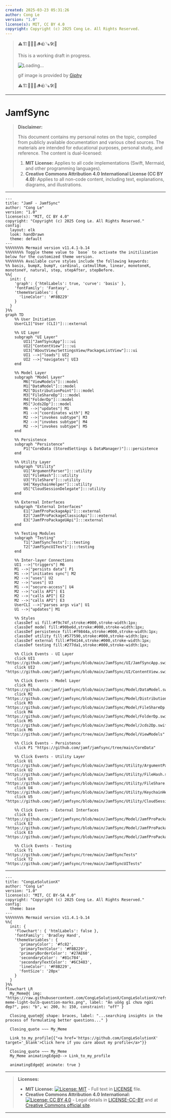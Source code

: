 ```yaml
---
created: 2025-03-23 05:31:26
author: Cong Le
version: "1.0"
license(s): MIT, CC BY 4.0
copyright: Copyright (c) 2025 Cong Le. All Rights Reserved.
---
```



> ⚠️🏗️🚧🦺🧱🪵🪨🪚🛠️👷
> 
> This is a working draft in progress.
> 
> ![Loading...](https://media0.giphy.com/media/v1.Y2lkPTc5MGI3NjExdXp3dTJrNjExdTd5c3JwdzlsZmo0ZmJqbjJhanN1d2JnMnBmNWN3ayZlcD12MV9pbnRlcm5hbF9naWZfYnlfaWQmY3Q9Zw/52qtwCtj9OLTi/giphy.gif)
> 
> gif image is provided by [Giphy](https://giphy.com)
> 
> ⚠️🏗️🚧🦺🧱🪵🪨🪚🛠️👷

----


# JamfSync
> **Disclaimer:**
>
> This document contains my personal notes on the topic,
> compiled from publicly available documentation and various cited sources.
> The materials are intended for educational purposes, personal study, and reference.
> The content is dual-licensed:
> 1. **MIT License:** Applies to all code implementations (Swift, Mermaid, and other programming languages).
> 2. **Creative Commons Attribution 4.0 International License (CC BY 4.0):** Applies to all non-code content, including text, explanations, diagrams, and illustrations.
---



```mermaid
---
title: "JamF - JamfSync"
author: "Cong Le"
version: "1.0"
license(s): "MIT, CC BY 4.0"
copyright: "Copyright (c) 2025 Cong Le. All Rights Reserved."
config:
  layout: elk
  look: handDrawn
  theme: default
---
%%%%%%%% Mermaid version v11.4.1-b.14
%%%%%%%% Toggle theme value to `base` to activate the initilization below for the customized theme version.
%%%%%%%% Available curve styles include the following keywords:
%% basis, bumpX, bumpY, cardinal, catmullRom, linear, monotoneX, monotoneY, natural, step, stepAfter, stepBefore.
%%{
  init: {
    'graph': {'htmlLabels': true, 'curve': 'basis' },
    'fontFamily': 'Fantasy',
    'themeVariables': {
      'lineColor': '#F8B229'
    }
  }
}%%
graph TD
    %% User Initiation
    UserCLI["User (CLI)"]:::external

    %% UI Layer
    subgraph "UI Layer"
        UI1["JamfSyncApp"]:::ui
        UI2["ContentView"]:::ui
        UI3["AboutView/SettingsView/PackageListView"]:::ui
        UI1 -->|"loads"| UI2
        UI2 -->|"navigates"| UI3
    end

    %% Model Layer
    subgraph "Model Layer"
        M6["ViewModels"]:::model
        M1["DataModel"]:::model
        M2["DistributionPoint"]:::model
        M3["FileShareDp"]:::model
        M4["FolderDp"]:::model
        M5["Jcds2Dp"]:::model
        M6 -->|"updates"| M1
        M1 -->|"coordinates with"| M2
        M2 -->|"invokes subtype"| M3
        M2 -->|"invokes subtype"| M4
        M2 -->|"invokes subtype"| M5
    end

    %% Persistence
    subgraph "Persistence"
        P1["CoreData (StoredSettings & DataManager)"]:::persistence
    end

    %% Utility Layer
    subgraph "Utility"
        U1["ArgumentParser"]:::utility
        U2["FileHash"]:::utility
        U3["FileShare"]:::utility
        U4["KeychainHelper"]:::utility
        U5["CloudSessionDelegate"]:::utility
    end

    %% External Interfaces
    subgraph "External Interfaces"
        E1["JamfProPackageApi"]:::external
        E2["JamfProPackageClassicApi"]:::external
        E3["JamfProPackageUApi"]:::external
    end

    %% Testing Modules
    subgraph "Testing"
        T1["JamfSyncTests"]:::testing
        T2["JamfSyncUITests"]:::testing
    end

    %% Inter-layer Connections
    UI1 -->|"triggers"| M6
    M1 -->|"persists data"| P1
    M1 -->|"initiates sync"| M2
    M2 -->|"uses"| U2
    M2 -->|"uses"| U3
    M1 -->|"secure-access"| U4
    M2 -->|"calls API"| E1
    M2 -->|"calls API"| E2
    M2 -->|"calls API"| E3
    UserCLI -->|"parses args via"| U1
    U1 -->|"updates"| M1

    %% Styles
    classDef ui fill:#f9c74f,stroke:#000,stroke-width:1px;
    classDef model fill:#90be6d,stroke:#000,stroke-width:1px;
    classDef persistence fill:#f9844a,stroke:#000,stroke-width:1px;
    classDef utility fill:#577590,stroke:#000,stroke-width:1px;
    classDef external fill:#f94144,stroke:#000,stroke-width:1px;
    classDef testing fill:#277da1,stroke:#000,stroke-width:1px;

    %% Click Events - UI Layer
    click UI1 "https://github.com/jamf/jamfsync/blob/main/JamfSync/UI/JamfSyncApp.swift"
    click UI2 "https://github.com/jamf/jamfsync/blob/main/JamfSync/UI/ContentView.swift"

    %% Click Events - Model Layer
    click M1 "https://github.com/jamf/jamfsync/blob/main/JamfSync/Model/DataModel.swift"
    click M2 "https://github.com/jamf/jamfsync/blob/main/JamfSync/Model/DistributionPoint.swift"
    click M3 "https://github.com/jamf/jamfsync/blob/main/JamfSync/Model/FileShareDp.swift"
    click M4 "https://github.com/jamf/jamfsync/blob/main/JamfSync/Model/FolderDp.swift"
    click M5 "https://github.com/jamf/jamfsync/blob/main/JamfSync/Model/Jcds2Dp.swift"
    click M6 "https://github.com/jamf/jamfsync/tree/main/JamfSync/Model/ViewModels"

    %% Click Events - Persistence
    click P1 "https://github.com/jamf/jamfsync/tree/main/CoreData"

    %% Click Events - Utility Layer
    click U1 "https://github.com/jamf/jamfsync/blob/main/JamfSync/Utility/ArgumentParser.swift"
    click U2 "https://github.com/jamf/jamfsync/blob/main/JamfSync/Utility/FileHash.swift"
    click U3 "https://github.com/jamf/jamfsync/blob/main/JamfSync/Utility/FileShare.swift"
    click U4 "https://github.com/jamf/jamfsync/blob/main/JamfSync/Utility/KeychainHelper.swift"
    click U5 "https://github.com/jamf/jamfsync/blob/main/JamfSync/Utility/CloudSessionDelegate.swift"

    %% Click Events - External Interfaces
    click E1 "https://github.com/jamf/jamfsync/blob/main/JamfSync/Model/JamfProPackageApi.swift"
    click E2 "https://github.com/jamf/jamfsync/blob/main/JamfSync/Model/JamfProPackageClassicApi.swift"
    click E3 "https://github.com/jamf/jamfsync/blob/main/JamfSync/Model/JamfProPackageUApi.swift"

    %% Click Events - Testing
    click T1 "https://github.com/jamf/jamfsync/tree/main/JamfSyncTests"
    click T2 "https://github.com/jamf/jamfsync/tree/main/JamfSyncUITests"

```




---

<!-- 
```mermaid
%% Current Mermaid version
info
```  -->


```mermaid
---
title: "CongLeSolutionX"
author: "Cong Le"
version: "1.0"
license(s): "MIT, CC BY-SA 4.0"
copyright: "Copyright (c) 2025 Cong Le. All Rights Reserved."
config:
  theme: base
---
%%%%%%%% Mermaid version v11.4.1-b.14
%%{
  init: {
    'flowchart': { 'htmlLabels': false },
    'fontFamily': 'Bradley Hand',
    'themeVariables': {
      'primaryColor': '#fc82',
      'primaryTextColor': '#F8B229',
      'primaryBorderColor': '#27AE60',
      'secondaryColor': '#81c784',
      'secondaryTextColor': '#6C3483',
      'lineColor': '#F8B229',
      'fontSize': '20px'
    }
  }
}%%
flowchart LR
  My_Meme@{ img: "https://raw.githubusercontent.com/CongLeSolutionX/CongLeSolutionX/refs/heads/main/assets/images/My-meme-light-bulb-question-marks.png", label: "Ăn uống gì chưa ngừi đẹp?", pos: "b", w: 200, h: 150, constraint: "off" }

  Closing_quote@{ shape: braces, label: "...searching insights in the process of formulating better questions..." }

  Closing_quote ~~~ My_Meme
    
  Link_to_my_profile{{"<a href='https://github.com/CongLeSolutionX' target='_blank'>Click here if you care about my profile</a>"}}

  Closing_quote ~~~ My_Meme
  My_Meme animatingEdge@--> Link_to_my_profile
  
  animatingEdge@{ animate: true }

```

---
> **Licenses:**
>
> - **MIT License:**  [![License: MIT](https://img.shields.io/badge/License-MIT-yellow.svg)](LICENSE) - Full text in [LICENSE](LICENSE) file.
> - **Creative Commons Attribution 4.0 International:** [![License: CC BY 4.0](https://licensebuttons.net/l/by/4.0/88x31.png)](LICENSE-CC-BY) - Legal details in [LICENSE-CC-BY](LICENSE-CC-BY) and at [Creative Commons official site](http://creativecommons.org/licenses/by/4.0/).
> 
---
